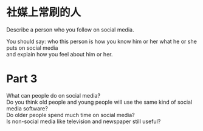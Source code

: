 # 社媒上常刷的人  

Describe a person who you follow on social media.  

You should say: who this person is how you know him or her what he or she puts on social media   
and explain how you feel about him or her.  

# Part 3  

What can people do on social media?   
Do you think old people and young people will use the same kind of social media software?   
Do older people spend much time on social media?   
Is non-social media like television and newspaper still useful?  

